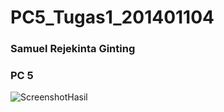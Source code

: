 # PC5_Tugas1_201401104
### Samuel Rejekinta Ginting
### PC 5

![ScreenshotHasil](https://user-images.githubusercontent.com/102474494/194717504-7c63dbeb-059a-4618-9bcb-19413074f617.png)
